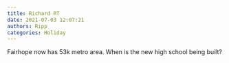 ```yaml
---
title: Richard RT
date: 2021-07-03 12:07:21
authors: Ripp
categories: Holiday
---
```


 Fairhope now has 53k metro area. When is the new high school being built?